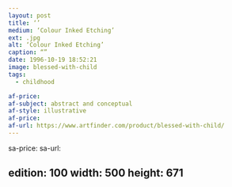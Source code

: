 ```yaml
---
layout: post
title: ‘’
medium: ‘Colour Inked Etching’
ext: .jpg
alt: ‘Colour Inked Etching’
caption: “”
date: 1996-10-19 18:52:21
image: blessed-with-child
tags:
  - childhood

af-price:
af-subject: abstract and conceptual
af-style: illustrative
af-price:
af-url: https://www.artfinder.com/product/blessed-with-child/
---
```



sa-price:
sa-url:

edition: 100
width: 500
height: 671
---

